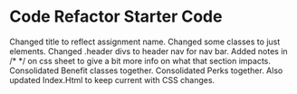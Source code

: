 # Code Refactor Starter Code
Changed title to reflect assignment name.
Changed some classes to just elements.
Changed .header divs to header nav for nav bar.
Added notes in /* */ on css sheet to give a bit more info on what that section impacts.
Consolidated Benefit classes together.
Consolidated Perks together.
Also updated Index.Html to keep current with CSS changes.